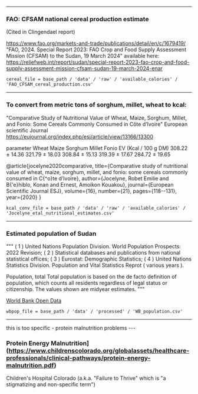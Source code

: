 
----

### FAO: CFSAM national cereal production estimate

(Cited in Clingendael report)

https://www.fao.org/markets-and-trade/publications/detail/en/c/1679419/
"FAO, 2024. Special Report 2023: FAO Crop and Food Supply Assessment Mission (CFSAM) to the Sudan, 19 March 2024"
available here: https://reliefweb.int/report/sudan/special-report-2023-fao-crop-and-food-supply-assessment-mission-cfsam-sudan-19-march-2024-enar


<!-- data/raw/available_calories/FAO_CFSAM_cereal_production.csv -->
<!-- cereal_file = base_path / 'data' / 'raw' / 'available_calories' / 'FAO_CFSAM_cereal_production.csv' -->

```
cereal_file = base_path / 'data' / 'raw' / 'available_calories' / 'FAO_CFSAM_cereal_production.csv'
```

----

### To convert from metric tons of sorghum, millet, wheat to kcal:

"Comparative Study of Nutritional Value of Wheat, Maize, Sorghum, Millet, and Fonio: Some Cereals Commonly Consumed in Côte d’Ivoire" European scientific Journal
https://eujournal.org/index.php/esj/article/view/13166/13300

parameter Wheat Maize Sorghum Millet Fonio
EV (Kcal / 100 g DM) 308.22 ± 14.36 321.79 ± 18.03 308.84 ± 15.13 319.39 ± 17.67 284.72 ± 19.65


@article{jocelyne2020comparative,
  title={Comparative study of nutritional value of wheat, maize, sorghum, millet, and fonio: some cereals commonly consumed in C{\^o}te d’Ivoire},
  author={Jocelyne, Robet Emilie and B{\'e}hiblo, Konan and Ernest, Amoikon Kouakou},
  journal={European Scientific Journal ESJ},
  volume={16},
  number={21},
  pages={118--131},
  year={2020}
}




<!-- data/raw/available_calories/Jocelyne_etal_nutritional_estimates.csv
 -->


```
kcal_conv_file = base_path / 'data' / 'raw' / 'available_calories' / 'Jocelyne_etal_nutritional_estimates.csv'
```


-----


### Estimated population of Sudan


"""
( 1 ) United Nations Population Division. World Population Prospects: 2022 Revision; ( 2 ) Statistical databases and publications from national statistical offices; ( 3 ) Eurostat: Demographic Statistics; ( 4 ) United Nations Statistics Division. Population and Vital Statistics Reprot ( various years ).

Population, total
Total population is based on the de facto definition of population, which counts all residents regardless of legal status or citizenship. The values shown are midyear estimates.
"""

[World Bank Open Data](https://data.worldbank.org/indicator/SP.POP.TOTL)


<!-- data/raw/population/Sudan_pop_WB_API_SP.POP.TOTL_DS2_en_csv_v2_87 --> 


```
wbpop_file = base_path / 'data' / 'processed' / 'WB_population.csv' 
```


<!-- 
( 1 ) United Nations Population Division. World Population Prospects: 2022 Revision; ( 2 ) Statistical databases and publications from national statistical offices; ( 3 ) Eurostat: Demographic Statistics; ( 4 ) United Nations Statistics Division. Population and Vital Statistics Reprot ( various years ).


Population, total
Total population is based on the de facto definition of population, which counts all residents regardless of legal status or citizenship. The values shown are midyear estimates.

ID: SP.POP.TOTL
Source: ( 1 ) United Nations Population Division. World Population Prospects: 2022 Revision; ( 2 ) Statistical databases and publications from national statistical offices; ( 3 ) Eurostat: Demographic Statistics; ( 4 ) United Nations Statistics Division. Population and Vital Statistics Reprot ( various years ).
License:  CC BY-4.0 
Aggregation Method: Sum
Development Relevance: Increases in human population, whether as a result of immigration or more births than deaths, can impact natural resources and social infrastructure. This can place pressure on a country's sustainability. A significant growth in population will negatively impact the availability of land for agricultural production, and will aggravate demand for food, energy, water, social services, and infrastructure. On the other hand, decreasing population size - a result of fewer births than deaths, and people moving out of a country - can impact a government's commitment to maintain services and infrastructure.
General Comments: Relevance to gender indicator: disaggregating the population composition by gender will help a country in projecting its demand for social services on a gender basis.
Limitations and Exceptions: Current population estimates for developing countries that lack (i) reliable recent census data, and (ii) pre- and post-census estimates for countries with census data, are provided by the United Nations Population Division and other agencies. The cohort component method - a standard method for estimating and projecting population - requires fertility, mortality, and net migration data, often collected from sample surveys, which can be small or limited in coverage. Population estimates are from demographic modeling and so are susceptible to biases and errors from shortcomings in both the model and the data. Because future trends cannot be known with certainty, population projections have a wide range of uncertainty.
Long Definition: Total population is based on the de facto definition of population, which counts all residents regardless of legal status or citizenship. The values shown are midyear estimates.
Periodicity: Annual
Statistical Concept and Methodology: Population estimates are usually based on national population censuses, and estimates of fertility, mortality and migration. Errors and undercounting in census occur even in high-income countries. In developing countries errors may be substantial because of limits in the transport, communications, and other resources required to conduct and analyze a full census. The quality and reliability of official demographic data are also affected by public trust in the government, government commitment to full and accurate enumeration, confidentiality and protection against misuse of census data, and census agencies' independence from political influence. Moreover, comparability of population indicators is limited by differences in the concepts, definitions, collection procedures, and estimation methods used by national statistical agencies and other organizations that collect the data. The currentness of a census and the availability of complementary data from surveys or registration systems are objective ways to judge demographic data quality. Some European countries' registration systems offer complete information on population in the absence of a census. The United Nations Statistics Division monitors the completeness of vital registration systems. Some developing countries have made progress over the last 60 years, but others still have deficiencies in civil registration systems. International migration is the only other factor besides birth and death rates that directly determines a country's population change. Estimating migration is difficult. At any time many people are located outside their home country as tourists, workers, or refugees or for other reasons. Standards for the duration and purpose of international moves that qualify as migration vary, and estimates require information on flows into and out of countries that is difficult to collect. Population projections, starting from a base year are projected forward using assumptions of mortality, fertility, and migration by age and sex through 2050, based on the UN Population Division's World Population Prospects database medium variant.
Topic: Health: Population: Structure
 -->




 ---

 this is too specific - protein malnutrition problems ---
### Protein Energy Malnutrition](https://www.childrenscolorado.org/globalassets/healthcare-professionals/clinical-pathways/protein-energy-malnutrition.pdf) 
Children's Hospital Colorado
(a.k.a. "Failure to Thrive" which is "a stigmatizing and non-specific term")


